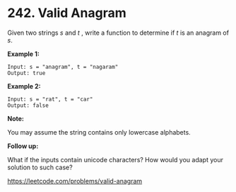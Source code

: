 # 242. Valid Anagram
Given two strings _s_ and _t_ , write a function to determine if _t_ is an anagram of _s_.

**Example 1:**
```
Input: s = "anagram", t = "nagaram"
Output: true
```
**Example 2:**
```
Input: s = "rat", t = "car"
Output: false
```
**Note:**

You may assume the string contains only lowercase alphabets.

**Follow up:**

What if the inputs contain unicode characters? How would you adapt your solution to such case?

https://leetcode.com/problems/valid-anagram